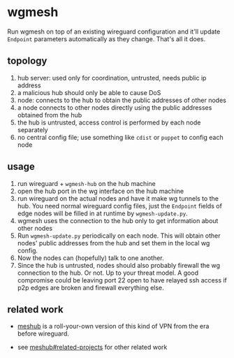 # wgmesh

Run wgmesh on top of an existing wireguard configuration
and it'll update `Endpoint` parameters automatically as they change.
That's all it does.

## topology

1. hub server: used only for coordination, untrusted, needs public ip address
2. a malicious hub should only be able to cause DoS
3. node: connects to the hub to obtain the public addresses of other nodes
4. a node connects to other nodes directly using the public addresses
   obtained from the hub
5. the hub is untrusted, access control is performed by each node separately
6. no central config file; use something like `cdist` or `puppet` to config each node

## usage

1. run wireguard + `wgmesh-hub` on the hub machine
2. open the hub port in the wg interface on the hub machine
3. run wireguard on the actual nodes and have it make wg tunnels to the hub.
   You need normal wireguard config files, just the `Endpoint` fields
   of edge nodes will be filled in at runtime by `wgmesh-update.py`.
4. wgmesh uses the connection to the hub only to get information about other nodes
5. Run `wgmesh-update.py` periodically on each node. This will obtain other nodes'
   public addresses from the hub and set them in the local wg config.
6. Now the nodes can (hopefully) talk to one another.
7. Since the hub is untrusted, nodes should also probably firewall the wg connection
   to the hub.
   Or not. Up to your threat model. A good compromise could be leaving port 22 open
   to have relayed ssh access if p2p edges are broken and firewall everything else.

## related work

* [meshub](https://github.com/ziman/meshub) is a roll-your-own version of this
  kind of VPN from the era before wireguard.

* see [meshub#related-projects](https://github.com/ziman/meshub?tab=readme-ov-file#related-projects)
  for other related work

